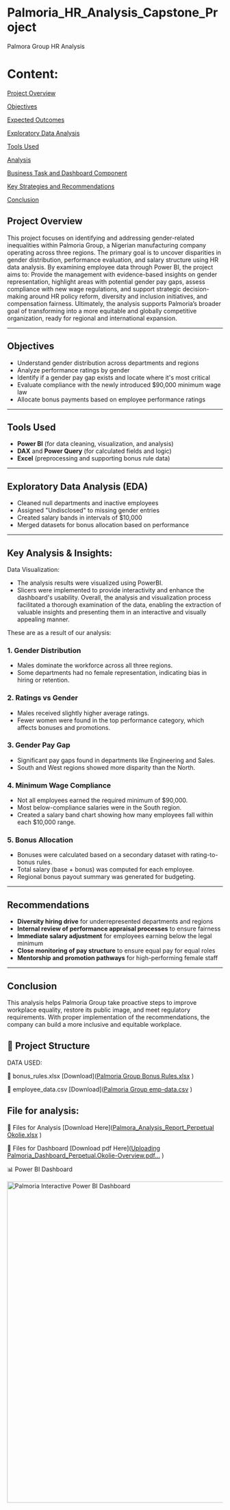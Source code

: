 # Palmoria_HR_Analysis_Capstone_Project
Palmora Group HR Analysis  

# Content:

[Project Overview](#project-overview)

[Objectives](#objectives)

[Expected Outcomes](#expected-outcomes)

[Exploratory Data Analysis](#exploratory-data-analysis)

[Tools Used](#tools-used)

[Analysis](#analysis)

[Business Task and Dashboard Component](#business-task-and-dashboard-component)

[Key Strategies and Recommendations](#key-strategies-and-recommendations)

[Conclusion](#conclusion)

##  Project Overview
This project focuses on identifying and addressing gender-related inequalities within Palmoria Group, a Nigerian manufacturing company operating across three regions. The primary goal is to uncover disparities in gender distribution, performance evaluation, and salary structure using HR data analysis.
By examining employee data through Power BI, the project aims to: Provide the management with evidence-based insights on gender representation, highlight areas with potential gender pay gaps, assess compliance with new wage regulations, and support strategic decision-making around HR policy reform, diversity and inclusion initiatives, and compensation fairness.
Ultimately, the analysis supports Palmoria’s broader goal of transforming into a more equitable and globally competitive organization, ready for regional and international expansion.


---

## Objectives
- Understand gender distribution across departments and regions
- Analyze performance ratings by gender
- Identify if a gender pay gap exists and locate where it's most critical
- Evaluate compliance with the newly introduced $90,000 minimum wage law
- Allocate bonus payments based on employee performance ratings

---

##  Tools Used
- **Power BI** (for data cleaning, visualization, and analysis) 
- **DAX** and **Power Query** (for calculated fields and logic)
- **Excel** (preprocessing and supporting bonus rule data)

---

##  Exploratory Data Analysis (EDA)
- Cleaned null departments and inactive employees
- Assigned "Undisclosed" to missing gender entries
- Created salary bands in intervals of $10,000
- Merged datasets for bonus allocation based on performance

---

##  Key Analysis & Insights:
   Data Visualization:
 - The analysis results were visualized using PowerBI.
 - Slicers were implemented to provide interactivity and enhance the dashboard's usability. Overall, the analysis and visualization process facilitated a thorough examination of the data, enabling the extraction of      valuable insights and presenting them in an interactive and visually appealing manner.

  These are as a result of our analysis:
  
### 1. Gender Distribution
- Males dominate the workforce across all three regions.
- Some departments had no female representation, indicating bias in hiring or retention.

### 2. Ratings vs Gender
- Males received slightly higher average ratings.
- Fewer women were found in the top performance category, which affects bonuses and promotions.

### 3. Gender Pay Gap
- Significant pay gaps found in departments like Engineering and Sales.
- South and West regions showed more disparity than the North.

### 4. Minimum Wage Compliance
- Not all employees earned the required minimum of $90,000.
- Most below-compliance salaries were in the South region.
- Created a salary band chart showing how many employees fall within each $10,000 range.

### 5. Bonus Allocation
- Bonuses were calculated based on a secondary dataset with rating-to-bonus rules.
- Total salary (base + bonus) was computed for each employee.
- Regional bonus payout summary was generated for budgeting.

---

##  Recommendations
- **Diversity hiring drive** for underrepresented departments and regions
- **Internal review of performance appraisal processes** to ensure fairness
- **Immediate salary adjustment** for employees earning below the legal minimum
- **Close monitoring of pay structure** to ensure equal pay for equal roles
- **Mentorship and promotion pathways** for high-performing female staff

---

##  Conclusion
This analysis helps Palmoria Group take proactive steps to improve workplace equality, restore its public image, and meet regulatory requirements. With proper implementation of the recommendations, the company can build a more inclusive and equitable workplace.

## 📁 Project Structure

DATA USED:

📄 bonus_rules.xlsx [Download]([Palmoria Group Bonus Rules.xlsx](https://github.com/user-attachments/files/21019880/Palmoria.Group.Bonus.Rules.xlsx)
)

📄 employee_data.csv [Download]([Palmoria Group emp-data.csv](https://github.com/user-attachments/files/21019895/Palmoria.Group.emp-data.csv)
)

## File for analysis:

📄 Files for Analysis [Download Here]([Palmora_Analysis_Report_Perpetual Okolie.xlsx](https://github.com/user-attachments/files/21020107/Palmora_Analysis_Report_Perpetual.Okolie.xlsx)
)

📄 Files for Dashboard [Download pdf Here]([Uploading Palmoria_Dashboard_Perpetual.Okolie-Overview.pdf…]()
)

📊 Power BI Dashboard 

<img width="748" alt="Palmoria Interactive Power BI Dashboard" src="https://github.com/user-attachments/assets/6076b325-31f0-4309-a52b-97cd1d0b0192" />
















